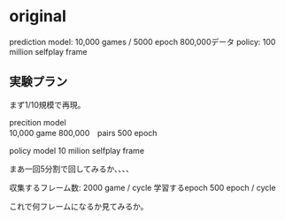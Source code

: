 # original  
prediction model: 10,000 games / 5000 epoch 
800,000データ
policy: 100 million selfplay frame  
  

## 実験プラン  
まず1/10規模で再現。  

precition model  
    10,000 game
    800,000　pairs 
    500 epoch

policy model
    10 milion selfplay frame  
      
まあ一回5分割で回してみるか、、、、  

収集するフレーム数: 2000 game / cycle
学習するepoch 500 epoch / cycle

これで何フレームになるか見てみるか。

